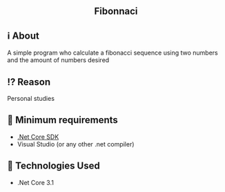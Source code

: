 <h2 align="center">Fibonnaci</h2>

## :information_source: About

A simple program who calculate a fibonacci sequence using two numbers and the amount of numbers desired

## :interrobang: Reason

Personal studies

## :seedling: Minimum requirements

* [.Net Core SDK](https://dotnet.microsoft.com/download/dotnet-core)
* Visual Studio (or any other .net compiler)

## :rocket: Technologies Used

- .Net Core 3.1


